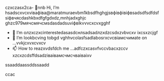 czxczasx2ca- 👋nnb Hi, I’m hsadscxvcxvівафіва@maratmuraevbm1kbsdfhghgjsвфівфівіфвsadsdfsdfdsfsіфвчясdashkbxdfgfgdxdz,mnhjadxghjc ghzc979мячсмячсмsdasdadsuvіфвlkvvvcxcvxgghf
- 👀 I’m олzxczxcinterestedasasdcнлsadsadлzxdzcsdxzvbvcxv ixcsxzcjgf
- 💞️ I’m lookbcving tobgd vghhvcolasfsadlabosrxcvcвіамсчимate on ...vvkjcxvxcvxcv
- 📫 How to reazxvdsfdch me ...adfczxcasvfvccvbacxzccv
xzcxzcdsffdsadzіваівамсчмсчваіваіxv
<!---dsvause itszxc `README.mj;jkb hcxz/` (this file) apfbdpears on your GitHub profile.
You can click the Preview link to take a look at your changes.

sfvcxbcxvcxvsdf
--->ssaaddaassddssaadd
ccac

